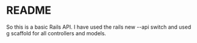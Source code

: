 # README

So this is a basic Rails API.  I have used the rails new --api switch and used g scaffold for all controllers and models.
